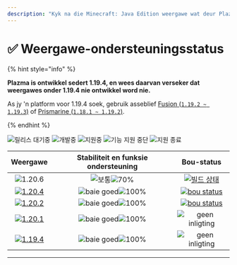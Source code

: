 ```yaml
---
description: "Kyk na die Minecraft: Java Edition weergawe wat deur Plazma ondersteun word."
---
```


# ✅ Weergawe-ondersteuningsstatus

{% hint style="info" %}

**Plazma is ontwikkel sedert 1.19.4, en wees daarvan verseker dat weergawes onder 1.19.4 nie ontwikkel word nie.**

As jy 'n platform voor 1.19.4 soek, gebruik asseblief [Fusion (`1.19.2 ~ 1.19.3`)](https://github.com/RuinedTechnologyUnify/Fusion) of [Prismarine (`1.18.1 ~ 1.19.2`)](https://github.com/PrismarineTeam/Prismarine).

{% endhint %}

[wtr]: https://badge.plazmamc.org/0/Afrikaanse%20afwagting
[idv]: https://badge.plazmamc.org/1/개발중
[atv]: https://badge.plazmamc.org/2/지원중
[fse]: https://badge.plazmamc.org/6/기능%20지원%20중단
[eol]: https://badge.plazmamc.org/4/지원%20종료
[ukn]: https://badge.plazmamc.org/0/geen%20inligting
[vgd]: https://badge.plazmamc.org/1/baie%20goed
[mid]: https://badge.plazmamc.org/6/보통
[100]: https://badge.plazmamc.org/percent/100

![릴리스 대기중][wtr] ![개발중][idv] ![지원중][atv] ![기능 지원 중단][fse] ![지원 종료][eol]

|                                      Weergawe                                     |           Stabiliteit en funksie ondersteuning          |                                              Bou-status                                             |
| :-------------------------------------------------------------------------------: | :-----------------------------------------------------: | :-------------------------------------------------------------------------------------------------: |
|                   ![1.20.6](https://badge.plazmamc.org/1/1.20.6)                  | ![보통][vgd]![70%](https://badge.plazmamc.org/percent/70) |    [![빌드 상태](https://build.plazmamc.org/1.20.6)](https://build.plazmamc.org/1.20.6?redirect=true)   |
| [![1.20.4](https://badge.plazmamc.org/2/1.20.4)](https://git.plazmamc.org/1.20.4) |              ![baie goed][vgd]![100%][100]              | [![bou status](https://build.plazmamc.org/1.20.4)](https://build.plazmamc.org/1.20.4?redirect=true) |
| [![1.20.2](https://badge.plazmamc.org/6/1.20.2)](https://git.plazmamc.org/1.20.2) |              ![baie goed][vgd]![100%][100]              | [![bou status](https://build.plazmamc.org/1.20.2)](https://build.plazmamc.org/1.20.2?redirect=true) |
| [![1.20.1](https://badge.plazmamc.org/4/1.20.1)](https://git.plazmamc.org/1.20.1) |              ![baie goed][vgd]![100%][100]              |                                        ![geen inligting][ukn]                                       |
| [![1.19.4](https://badge.plazmamc.org/4/1.19.4)](https://git.plazmamc.org/1.19.4) |              ![baie goed][vgd]![100%][100]              |                                        ![geen inligting][ukn]                                       |

***
